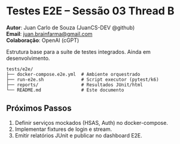 # Testes E2E – Sessão 03 Thread B

**Autor**: Juan Carlo de Souza (JuanCS-DEV @github)  
**Email**: juan.brainfarma@gmail.com  
**Colaboração**: OpenAI (cGPT)

Estrutura base para a suíte de testes integrados. Ainda em desenvolvimento.

```
tests/e2e/
├── docker-compose.e2e.yml  # Ambiente orquestrado
├── run-e2e.sh              # Script executor (pytest/k6)
├── reports/                # Resultados JUnit/html
└── README.md               # Este documento
```

## Próximos Passos
1. Definir serviços mockados (HSAS, Auth) no docker-compose.
2. Implementar fixtures de login e stream.
3. Emitir relatórios JUnit e publicar no dashboard E2E.
